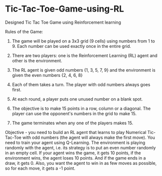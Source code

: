 # Tic-Tac-Toe-Game-using-RL
Designed Tic Tac Toe Game using Reinforcement learning

Rules of the Game:
1. The game will be played on a 3x3 grid (9 cells) using numbers from 1 to 9. Each number can be used exactly once in the entire grid.

2. There are two players: one is the Reinforcement Learning (RL) agent and other is the environment.

3. The RL agent is given odd numbers {1, 3, 5, 7, 9} and the environment is given the even numbers {2, 4, 6, 8}

4. Each of them takes a turn. The player with odd numbers always goes first.

5. At each round, a player puts one unused number on a blank spot.

6. The objective is to make 15 points in a row, column or a diagonal. The player can use the opponent's numbers in the grid to make 15.

7. The game terminates when any one of the players makes 15.

Objective - you need to build an RL agent that learns to play Numerical Tic-Tac-Toe with odd numbers (the agent will always make the first move). 
You need to train your agent using Q-Learning. 
The environment is playing randomly with the agent, i.e. its strategy is to put an even number randomly in an empty cell. 
If your agent wins the game, it gets 10 points, if the environment wins, the agent loses 10 points. And if the game ends in a draw, it gets 0. 
Also, you want the agent to win in as few moves as possible, so for each move, it gets a -1 point.

 
